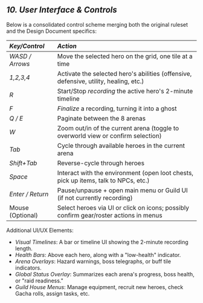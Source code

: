 ## ***10. User Interface & Controls***

Below is a consolidated control scheme merging both the original ruleset and the Design Document specifics:

| *Key/Control*    | *Action*                                                                              |
|:-----------------|:--------------------------------------------------------------------------------------|
| *WASD / Arrows*  | Move the selected hero on the grid, one tile at a time                                |
| *1,2,3,4*        | Activate the selected hero's abilities (offensive, defensive, utility, healing, etc.) |
| *R*              | Start/Stop *recording* the active hero's 2-minute timeline                            |
| *F*              | *Finalize* a recording, turning it into a ghost                                       |
| *Q / E*          | Paginate between the 8 arenas                                                         |
| *W*              | Zoom out/in of the current arena (toggle to overworld view or confirm selection)      |
| *Tab*            | Cycle through available heroes in the current arena                                   |
| *Shift+Tab*      | Reverse-cycle through heroes                                                          |
| *Space*          | Interact with the environment (open loot chests, pick up items, talk to NPCs, etc.)   |
| *Enter / Return* | Pause/unpause \+ open main menu or Guild UI (if not currently recording)              |
| Mouse (Optional) | Select heroes via UI or click on icons; possibly confirm gear/roster actions in menus |

Additional UI/UX Elements:

- *Visual Timelines*: A bar or timeline UI showing the 2-minute recording length.
- *Health Bars*: Above each hero, along with a "low-health" indicator.
- *Arena Overlays*: Hazard warnings, boss telegraphs, or buff tile indicators.
- *Global Status Overlay*: Summarizes each arena's progress, boss health, or "raid readiness."
- *Guild House Menus*: Manage equipment, recruit new heroes, check Gacha rolls, assign tasks, etc.